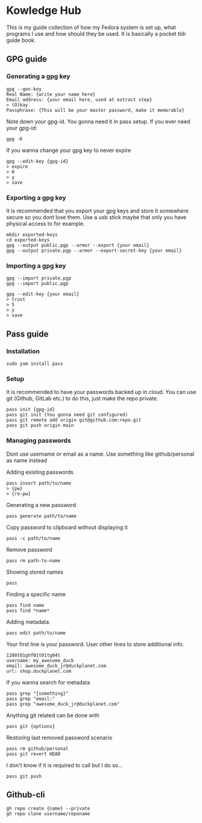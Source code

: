 # Kowledge Hub

This is my guide collection of how my Fedora system is set up, what programs I use and how should they be used. It is basically a pocket tldr guide book.

## GPG guide

### Generating a gpg key

    gpg --gen-key
    Real Name: {write your name here}
    Email address: {your email here, used at extract step}
    > (O)kay
    Passphrase: {This will be your master password, make it memorable}

Note down your gpg-id. You gonna need it in pass setup.
If you ever need your gpg-id:

    gpg -K

If you wanna change your gpg key to never expire

    gpg --edit-key {gpg-id}
    > expire
    > 0
    > y
    > save

### Exporting a gpg key

It is recommended that you export your gpg keys and store it somewhere secure so you dont lose them. Use a usb stick maybe that only you have physical access to for example.

    mkdir exported-keys
    cd exported-keys
    gpg --output public.pgp --armor --export {your email}
    gpg --output private.pgp --armor --export-secret-key {your email}

### Importing a gpg key

    gpg --import private.pgp
    gpg --import public.pgp

    gpg --edit-key {your email}
    > trust
    > 5
    > y
    > save

## Pass guide

### Installation

    sudo yum install pass

### Setup

It is recommended to have your passwords backed up in cloud. You can use git (Github, GitLab etc.) to do this, just make the repo private.

    pass init {gpg-id}
    pass git init (You gonna need git configured)
    pass git remote add origin git@github.com:repo.git
    pass git push origin main

### Managing passwords

Dont use username or email as a name. Use something like github/personal as name instead

Adding existing passwords

    pass insert path/to/name
    > {pw}
    > {re-pw}

Generating a new password

    pass generate path/to/name

Copy password to clipboard without displaying it

    pass -c path/to/name

Remove password

    pass rm path-to-name

Showing stored names

    pass

Finding a specific name

    pass find name
    pass find *name*

Adding metadata.

    pass edit path/to/name

Your first line is your password. User other lines to store additional info.

    1208t01ghf01t01tg04t
    username: my_awesome_duck
    email: awesome_duck_jr@duckplanet.com
    url: shop.duckplanet.com

If you wanna search for metadata

    pass grep "{something}"
    pass grep "email:"
    pass grep "awesome_duck_jr@duckplanet.com"

Anything git related can be done with

    pass git {options}

Restoring last removed password scenario

    pass rm github/personal
    pass git revert HEAD

I don't know if it is required to call but I do so...

    pass git push

## Github-cli

    gh repo create {name} --private
    gh repo clone username/reponame

